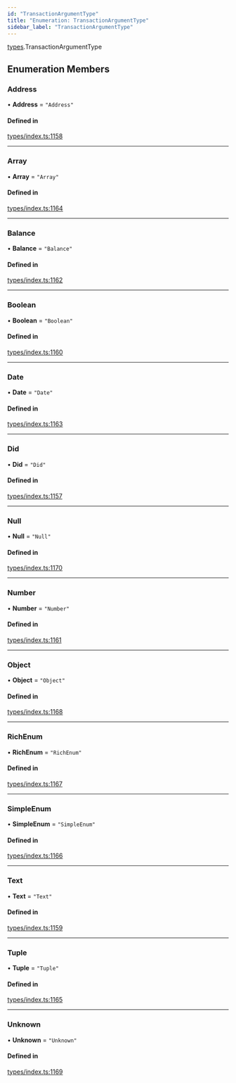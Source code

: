 ```yaml
---
id: "TransactionArgumentType"
title: "Enumeration: TransactionArgumentType"
sidebar_label: "TransactionArgumentType"
---
```


[types](../../../modules/Types/Types.md).TransactionArgumentType

## Enumeration Members

### Address

• **Address** = ``"Address"``

#### Defined in

[types/index.ts:1158](https://github.com/PolymeshAssociation/polymesh-sdk/blob/95e180d2/src/types/index.ts#L1158)

___

### Array

• **Array** = ``"Array"``

#### Defined in

[types/index.ts:1164](https://github.com/PolymeshAssociation/polymesh-sdk/blob/95e180d2/src/types/index.ts#L1164)

___

### Balance

• **Balance** = ``"Balance"``

#### Defined in

[types/index.ts:1162](https://github.com/PolymeshAssociation/polymesh-sdk/blob/95e180d2/src/types/index.ts#L1162)

___

### Boolean

• **Boolean** = ``"Boolean"``

#### Defined in

[types/index.ts:1160](https://github.com/PolymeshAssociation/polymesh-sdk/blob/95e180d2/src/types/index.ts#L1160)

___

### Date

• **Date** = ``"Date"``

#### Defined in

[types/index.ts:1163](https://github.com/PolymeshAssociation/polymesh-sdk/blob/95e180d2/src/types/index.ts#L1163)

___

### Did

• **Did** = ``"Did"``

#### Defined in

[types/index.ts:1157](https://github.com/PolymeshAssociation/polymesh-sdk/blob/95e180d2/src/types/index.ts#L1157)

___

### Null

• **Null** = ``"Null"``

#### Defined in

[types/index.ts:1170](https://github.com/PolymeshAssociation/polymesh-sdk/blob/95e180d2/src/types/index.ts#L1170)

___

### Number

• **Number** = ``"Number"``

#### Defined in

[types/index.ts:1161](https://github.com/PolymeshAssociation/polymesh-sdk/blob/95e180d2/src/types/index.ts#L1161)

___

### Object

• **Object** = ``"Object"``

#### Defined in

[types/index.ts:1168](https://github.com/PolymeshAssociation/polymesh-sdk/blob/95e180d2/src/types/index.ts#L1168)

___

### RichEnum

• **RichEnum** = ``"RichEnum"``

#### Defined in

[types/index.ts:1167](https://github.com/PolymeshAssociation/polymesh-sdk/blob/95e180d2/src/types/index.ts#L1167)

___

### SimpleEnum

• **SimpleEnum** = ``"SimpleEnum"``

#### Defined in

[types/index.ts:1166](https://github.com/PolymeshAssociation/polymesh-sdk/blob/95e180d2/src/types/index.ts#L1166)

___

### Text

• **Text** = ``"Text"``

#### Defined in

[types/index.ts:1159](https://github.com/PolymeshAssociation/polymesh-sdk/blob/95e180d2/src/types/index.ts#L1159)

___

### Tuple

• **Tuple** = ``"Tuple"``

#### Defined in

[types/index.ts:1165](https://github.com/PolymeshAssociation/polymesh-sdk/blob/95e180d2/src/types/index.ts#L1165)

___

### Unknown

• **Unknown** = ``"Unknown"``

#### Defined in

[types/index.ts:1169](https://github.com/PolymeshAssociation/polymesh-sdk/blob/95e180d2/src/types/index.ts#L1169)
